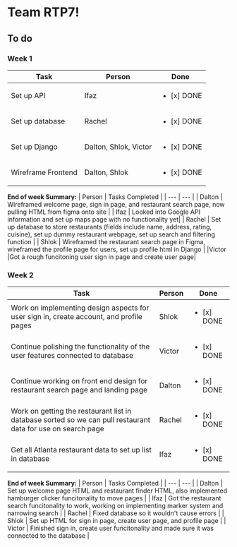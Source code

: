 # Team RTP7!

## To do
### Week 1
| Task | Person | Done |
| --- | --- | --- | 
| Set up API | Ifaz | <ul><li>[x] DONE</li></ul> 
| Set up database | Rachel | <ul><li>[x] DONE</li></ul> |
| Set up Django |  Dalton, Shlok, Victor | <ul><li>[x] DONE</li></ul> |
| Wireframe Frontend | Dalton, Shlok | <ul><li>[x] DONE</li></ul> |

**End of week Summary:**
| Person | Tasks Completed |
| --- | --- |
| Dalton | Wireframed welcome page, sign in page, and restaurant search page, now pulling HTML from figma onto site |
| Ifaz | Looked into Google API information and set up maps page with no functionality yet|
| Rachel | Set up database to store restaurants (fields include name, address, rating, cuisine), set up dummy restaurant webpage, set up search and filtering function |
| Shlok | Wireframed the restaurant search page in Figma, wireframed the profile page for users, set up profile html in Django |
|Victor |Got a rough funcitoning user sign in page and create user page|

### Week 2
| Task | Person | Done |
| --- | --- | --- | 
| Work on implementing design aspects for user sign in, create account, and profile pages | Shlok | <ul><li>[x] DONE</li></ul> 
| Continue polishing the functionality of the user features connected to database | Victor | <ul><li>[x] DONE</li></ul> 
| Continue working on front end design for restaurant search page and landing page | Dalton | <ul><li>[x] DONE</li></ul> 
| Work on getting the restaurant list in database sorted so we can pull restaurant data for use on search page | Rachel | <ul><li>[x] DONE</li></ul> 
| Get all Atlanta restaurant data to set up list in database | Ifaz | <ul><li>[x] DONE</li></ul> 

**End of week Summary:**
| Person | Tasks Completed |
| --- | --- |
| Dalton | Set up welcome page HTML and restaurant finder HTML, also implemented hamburger clicker funcitonality to move pages |
| Ifaz | Got the restaurant search funcitonality to work, working on implementing marker system and narrowing search |
| Rachel | Fixed database so it wouldn't cause errors |
| Shlok | Set up HTML for sign in page, create user page, and profile page |
| Victor | Finished sign in, create user funcitonality and made sure it was connected to the database |

